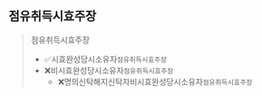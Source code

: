 ## 점유취득시효주장
> 점유취득시효주장
> - ✅시효완성당시소유자`점유취득시효주장`
> - ❌비시효완성당시소유자`점유취득시효주장`
>   - ❌명의신탁해지신탁자비시효완성당시소유자`점유취득시효주장`